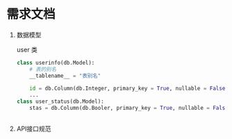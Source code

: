 # 需求文档

1. 数据模型
   
    user 类
    ```python
    class userinfo(db.Model):
        # 表的别名
        __tablename__ = "表别名"
      
        id = db.Column(db.Integer, primary_key = True, nullable = False)
        ...
    class user_status(db.Model):
        stas = db.Column(db.Booler, primary_key = True, nullable = False)
        
   ```
2. API接口规范
